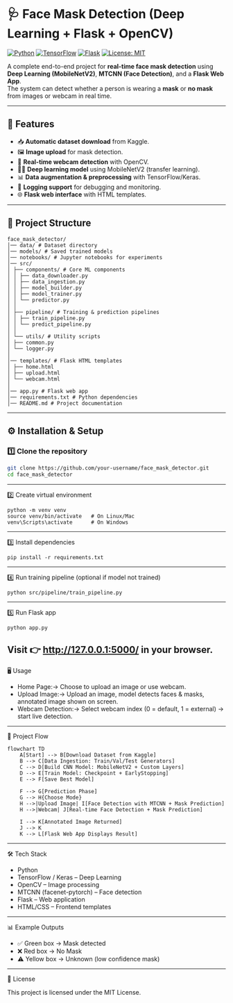 #  🩺 Face Mask Detection (Deep Learning + Flask + OpenCV)

[![Python](https://img.shields.io/badge/Python-3.8%2B-blue)]()
[![TensorFlow](https://img.shields.io/badge/TensorFlow-2.x-orange)]()
[![Flask](https://img.shields.io/badge/Flask-2.x-green)]()
[![License: MIT](https://img.shields.io/badge/License-MIT-yellow.svg)](LICENSE)

A complete end-to-end project for **real-time face mask detection** using **Deep Learning (MobileNetV2)**, **MTCNN (Face Detection)**, and a **Flask Web App**.  
The system can detect whether a person is wearing a **mask** or **no mask** from images or webcam in real time.  


---

## 🚀 Features
- 📥 **Automatic dataset download** from Kaggle.  
- 🖼️ **Image upload** for mask detection.  
- 🎥 **Real-time webcam detection** with OpenCV.  
- 🧑‍💻 **Deep learning model** using MobileNetV2 (transfer learning).  
- 📊 **Data augmentation & preprocessing** with TensorFlow/Keras.  
- 📝 **Logging support** for debugging and monitoring.  
- 🌐 **Flask web interface** with HTML templates.  

---

## 📂 Project Structure
```  
face_mask_detector/
│── data/ # Dataset directory
│── models/ # Saved trained models
│── notebooks/ # Jupyter notebooks for experiments
│── src/
│ ├── components/ # Core ML components
│ │ ├── data_downloader.py
│ │ ├── data_ingestion.py
│ │ ├── model_builder.py
│ │ ├── model_trainer.py
│ │ └── predictor.py
│ │
│ ├── pipeline/ # Training & prediction pipelines
│ │ ├── train_pipeline.py
│ │ └── predict_pipeline.py
│ │
│ └── utils/ # Utility scripts
│ ├── common.py
│ └── logger.py
│
│── templates/ # Flask HTML templates
│ ├── home.html
│ ├── upload.html
│ └── webcam.html
│
│── app.py # Flask web app
│── requirements.txt # Python dependencies
│── README.md # Project documentation
```


---

## ⚙️ Installation & Setup

### 1️⃣ Clone the repository
```bash
git clone https://github.com/your-username/face_mask_detector.git
cd face_mask_detector
```
---
2️⃣ Create virtual environment

```
python -m venv venv
source venv/bin/activate   # On Linux/Mac
venv\Scripts\activate      # On Windows
```
---
3️⃣ Install dependencies
```
pip install -r requirements.txt
```
---
4️⃣ Run training pipeline (optional if model not trained)
```
python src/pipeline/train_pipeline.py
```
---
5️⃣ Run Flask app
```
python app.py
```
Visit 👉 http://127.0.0.1:5000/
 in your browser.
---
🖥️ Usage
- Home Page:→ Choose to upload an image or use webcam.
- Upload Image:→ Upload an image, model detects faces & masks, annotated image shown on screen.
- Webcam Detection:→ Select webcam index (0 = default, 1 = external) → start live detection.

---
🔄 Project Flow
```
flowchart TD
    A[Start] --> B[Download Dataset from Kaggle]
    B --> C[Data Ingestion: Train/Val/Test Generators]
    C --> D[Build CNN Model: MobileNetV2 + Custom Layers]
    D --> E[Train Model: Checkpoint + EarlyStopping]
    E --> F[Save Best Model]

    F --> G[Prediction Phase]
    G --> H{Choose Mode}
    H -->|Upload Image| I[Face Detection with MTCNN + Mask Prediction]
    H -->|Webcam| J[Real-time Face Detection + Mask Prediction]

    I --> K[Annotated Image Returned]
    J --> K
    K --> L[Flask Web App Displays Result]

```
---
🛠️ Tech Stack

- Python
- TensorFlow / Keras – Deep Learning
- OpenCV – Image processing
- MTCNN (facenet-pytorch) – Face detection
- Flask – Web application
- HTML/CSS – Frontend templates

---
📊 Example Outputs

- ✅ Green box → Mask detected
- ❌ Red box → No Mask
- ⚠️ Yellow box → Unknown (low confidence mask)


---
📜 License

This project is licensed under the MIT License.
